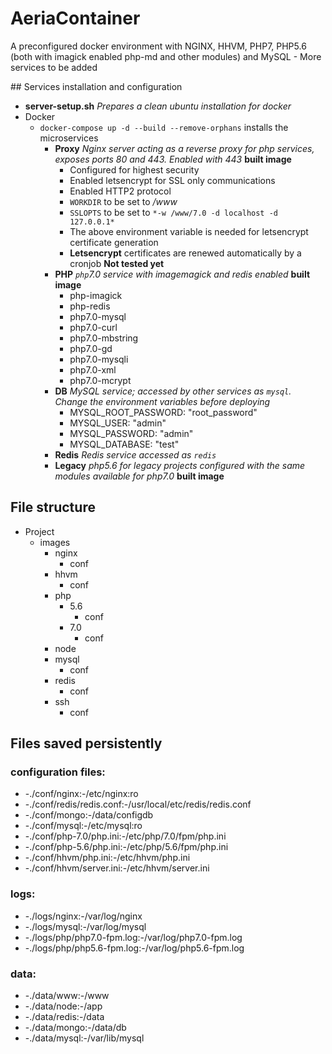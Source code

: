 # AeriaContainer

A preconfigured docker environment with NGINX, HHVM, PHP7, PHP5.6 (both with imagick enabled php-md and other modules) and MySQL - More services to be added


## Services installation and configuration

- **server-setup.sh** *Prepares a clean ubuntu installation for docker*
- Docker
    + `docker-compose up -d --build --remove-orphans` installs the microservices
        * **Proxy** *Nginx server acting as a reverse proxy for php services, exposes ports 80 and 443. Enabled with 443* **built image**
            - Configured for highest security
            - Enabled letsencrypt for SSL only communications
            - Enabled HTTP2 protocol
            - `WORKDIR` to be set to */www*
            - `SSLOPTS` to be set to `*-w /www/7.0 -d localhost -d 127.0.0.1*`
            - The above environment variable is needed for letsencrypt certificate generation
            - **Letsencrypt** certificates are renewed automatically by a cronjob **Not tested yet**
        * **PHP** *`php`7.0 service with imagemagick and redis enabled* **built image**
            - php-imagick
            - php-redis
            - php7.0-mysql
            - php7.0-curl
            - php7.0-mbstring
            - php7.0-gd
            - php7.0-mysqli
            - php7.0-xml
            - php7.0-mcrypt
        * **DB** *MySQL service; accessed by other services as `mysql`. Change the environment variables before deploying*
            - MYSQL_ROOT_PASSWORD: "root_password"
            - MYSQL_USER: "admin"
            - MYSQL_PASSWORD: "admin"
            - MYSQL_DATABASE: "test"
        * **Redis** *Redis service accessed as `redis`*
        * **Legacy** *php5.6 for legacy projects configured with the same modules available for php7.0* **built image**

## File structure

- Project
    + images
        * nginx
            - conf
        * hhvm
            - conf
        * php
            - 5.6
                + conf
            - 7.0
                + conf
        * node
        * mysql
            - conf
        * redis
            - conf
        * ssh
            - conf

## Files saved persistently

### configuration files:

- -./conf/nginx:-/etc/nginx:ro
- -./conf/redis/redis.conf:-/usr/local/etc/redis/redis.conf
- -./conf/mongo:-/data/configdb
- -./conf/mysql:-/etc/mysql:ro
- -./conf/php-7.0/php.ini:-/etc/php/7.0/fpm/php.ini
- -./conf/php-5.6/php.ini:-/etc/php/5.6/fpm/php.ini
- -./conf/hhvm/php.ini:-/etc/hhvm/php.ini
- -./conf/hhvm/server.ini:-/etc/hhvm/server.ini

### logs:

- -./logs/nginx:-/var/log/nginx
- -./logs/mysql:-/var/log/mysql
- -./logs/php/php7.0-fpm.log:-/var/log/php7.0-fpm.log
- -./logs/php/php5.6-fpm.log:-/var/log/php5.6-fpm.log

### data:

- -./data/www:-/www
- -./data/node:-/app
- -./data/redis:-/data
- -./data/mongo:-/data/db
- -./data/mysql:-/var/lib/mysql

